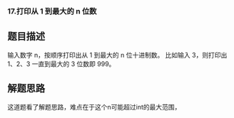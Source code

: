 ### 17.打印从 1 到最大的 n 位数
## 题目描述
输入数字 n，按顺序打印出从 1 到最大的 n 位十进制数。
比如输入 3，则打印出 1、2、3 一直到最大的 3 位数即 999。
## 解题思路
这道题看了解题思路，难点在于这个n可能超过int的最大范围，
